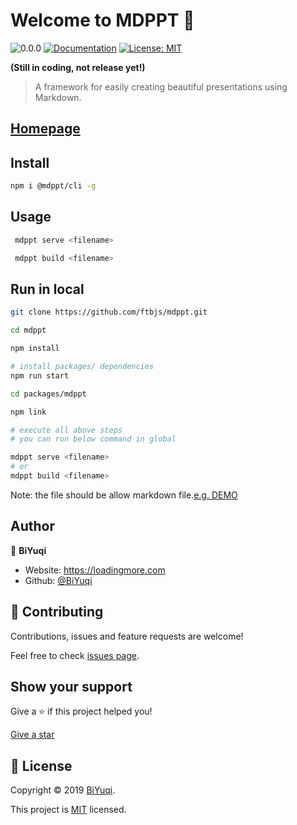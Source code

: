 # Welcome to MDPPT 👋
![0.0.0](https://img.shields.io/badge/version-0.0.0-blue.svg?cacheSeconds=2592000)
[![Documentation](https://img.shields.io/badge/documentation-yes-brightgreen.svg)]( )
[![License: MIT](https://img.shields.io/badge/License-MIT-yellow.svg)](https://github.com/ftbjs/mdppt/blob/master/LICENSE)

**(Still in coding, not release yet!)**
> A framework for easily creating beautiful presentations using Markdown.

## [Homepage](https://github.com/ftbjs/mdppt)


## Install

```sh
npm i @mdppt/cli -g
```

## Usage

```sh
 mdppt serve <filename>

 mdppt build <filename>
```
## Run in local
```sh
git clone https://github.com/ftbjs/mdppt.git

cd mdppt

npm install

# install packages/ dependencies
npm run start

cd packages/mdppt

npm link

# execute all above steps
# you can run below command in global

mdppt serve <filename>
# or
mdppt build <filename>
```
Note: the file should be allow markdown file.[e.g. DEMO](https://raw.githubusercontent.com/ftbjs/mdppt/master/mdppt.md)

## Author

👤 **BiYuqi**

* Website: https://loadingmore.com
* Github: [@BiYuqi](https://github.com/BiYuqi)

## 🤝 Contributing

Contributions, issues and feature requests are welcome!

Feel free to check [issues page](https://github.com/ftbjs/mdppt/issues).

## Show your support

Give a ⭐️ if this project helped you!

[Give a star](https://github.com/ftbjs/mdppt/stargazers)


## 📝 License

Copyright © 2019 [BiYuqi](https://github.com/BiYuqi).

This project is [MIT](https://github.com/ftbjs/mdppt/blob/master/LICENSE) licensed.